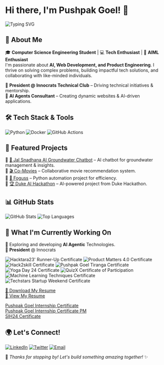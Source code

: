 # Hi there, I'm Pushpak Goel! 👋
![Typing SVG](https://readme-typing-svg.herokuapp.com?font=Fira+Code&pause=800&color=F75C7E&width=435&lines=Artificial+Intelligence;Machine+Learning;AI+Agents)

## 🚀 About Me

🎓 **Computer Science Engineering Student** | 💻 **Tech Enthusiast** | 🚀 **AIML Enthusiast**  
I'm passionate about **AI, Web Development, and Product Engineering**. I thrive on solving complex problems, building impactful tech solutions, and collaborating with like-minded individuals.  

🔹 **President @ Innocrats Technical Club** – Driving technical initiatives & mentorship.  
🔹 **AI Agents Consultant** – Creating dynamic websites & AI-driven applications.

## 🛠️ Tech Stack & Tools

![Python](https://img.shields.io/badge/Python-3776AB?style=for-the-badge&logo=python&logoColor=white)
![Docker](https://img.shields.io/badge/Docker-2496ED?style=for-the-badge&logo=docker&logoColor=white)
![GitHub Actions](https://img.shields.io/badge/GitHub_Actions-2088FF?style=for-the-badge&logo=github-actions&logoColor=white)

## 📌 Featured Projects

🔹 [🚰 Jal Snadhana AI Groundwater Chatbot](https://github.com/pushpakgoel621/Jal-Sandhana-SIH24-Project.git) – AI chatbot for groundwater management & insights.   
🔹 [🎬 Co-Movies](https://github.com/pushpakgoel621/co-movies) – Collaborative movie recommendation system.  
🔹 [🤖 Foguss](https://github.com/pushpakgoel621/foguss) – Python automation project for efficiency.  
🔹 [🏆 Duke AI Hackathon](https://github.com/pushpakgoel621/Duke-Generative-AI-Hackathon) – AI-powered project from Duke Hackathon.  

## 📊 GitHub Stats

![GitHub Stats](https://github-readme-stats.vercel.app/api?username=pushpakgoel621&show_icons=true&theme=radical&cache_seconds=60)
![Top Languages](https://github-readme-stats.vercel.app/api/top-langs/?username=pushpakgoel621&layout=compact&theme=radical&cache_seconds=60)

## 🎯 What I'm Currently Working On

🔹 Exploring and developing **AI Agentic** Technologies.  
🔹 **President** @ Innocrats  



![Hacktara23' Runner-Up Certificate](https://raw.githubusercontent.com/pushpakgoel621/pushpakgoel621/main/assets/Hacktara23_Runner-Up_certificate.jpeg)
![Product Matters 4.0 Certificate](https://raw.githubusercontent.com/pushpakgoel621/pushpakgoel621/main/assets/Product_Matters_4.0_Certificate.png)
![Hack2skill Certificate](https://raw.githubusercontent.com/pushpakgoel621/pushpakgoel621/main/assets/Hack2skill-Certificate.png)
![Pushpak Goel Tiranga Certificate](https://raw.githubusercontent.com/pushpakgoel621/pushpakgoel621/main/assets/PUSHPAK_GOEL_Tiranga_certificate.png)
![Yoga Day 24 Certificate](https://raw.githubusercontent.com/pushpakgoel621/pushpakgoel621/main/assets/Yoga_Day_24_Certificate.png)
![QuizX Certificate of Participation](https://raw.githubusercontent.com/pushpakgoel621/pushpakgoel621/main/assets/QuizX_certificate_of_participation.jpg)
![Machine Learning Techniques Certificate](https://raw.githubusercontent.com/pushpakgoel621/pushpakgoel621/main/assets/Teachnook.jpg)
![Techstars Startup Weekend Certificate](https://raw.githubusercontent.com/pushpakgoel621/pushpakgoel621/main/assets/Techstars_startup_Weekend_Certificate.jpeg)

[📄 Download My Resume](https://raw.githubusercontent.com/pushpakgoel621/pushpakgoel621/main/assets/Pushpak_Goel_Resume.pdf)  
[📄 View My Resume](https://raw.githubusercontent.com/pushpakgoel621/pushpakgoel621/main/assets/Pushpak_Goel_Resume.pdf)  


[Pushpak Goel Internship Certificate](https://github.com/pushpakgoel621/pushpakgoel621/main/assets/Pushpak_Goel_Internship_Certificate.pdf)  
[Pushpak Goel Internship Certificate PM](https://raw.githubusercontent.com/pushpakgoel621/pushpakgoel621/main/assets/Pushpak_Goel_Internship_Certificate_PM.pdf)  
[SIH24 Certificate](https://raw.githubusercontent.com/pushpakgoel621/pushpakgoel621/main/assets/SIH24_Certificate.pdf)  



## 🌍 Let's Connect!

[![LinkedIn](https://img.shields.io/badge/LinkedIn-PushpakGoel-blue?style=for-the-badge&logo=linkedin)](https://www.linkedin.com/in/pushpakgoel56) 
[![Twitter](https://img.shields.io/badge/Twitter-PushpakGoel-blue?style=for-the-badge&logo=twitter)](https://x.com/goel_pushpak) 
[![Email](https://img.shields.io/badge/Email-pushpakgoel56%40gmail.com-red?style=for-the-badge&logo=gmail)](mailto:pushpakgoel56@gmail.com) 

🚀 _Thanks for stopping by! 
Let's build something amazing together!_ ✨


<!---
pushpakgoel621/pushpakgoel621 is a ✨ special ✨ repository because its `README.md` (this file) appears on your GitHub profile.
You can click the Preview link to take a look at your changes.
--->
